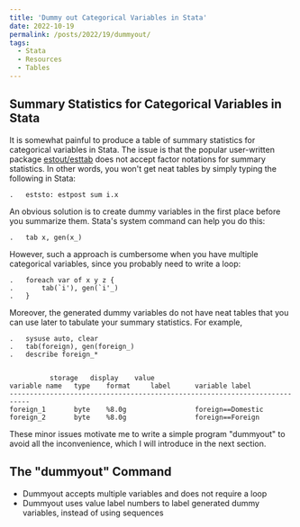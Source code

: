 ```yaml
---
title: 'Dummy out Categorical Variables in Stata'
date: 2022-10-19
permalink: /posts/2022/19/dummyout/
tags:
  - Stata
  - Resources
  - Tables
---
```


Summary Statistics for Categorical Variables in Stata
------
It is somewhat painful to produce a table of summary statistics for categorical variables in Stata. The issue is that the popular user-written package [estout/esttab](http://repec.sowi.unibe.ch/stata/estout/) does not accept factor notations for summary statistics. In other words, you won't get neat tables by simply typing the following in Stata:

	.	eststo: estpost sum i.x
	
An obvious solution is to create dummy variables in the first place before you summarize them. Stata's system command can help you do this:

	.	tab x, gen(x_)
	
However, such a approach is cumbersome when you have multiple categorical variables, since you probably need to write a loop:

	.	foreach var of x y z {
	.		tab(`i'), gen(`i'_)
	.	}
	
Moreover, the generated dummy variables do not have neat tables that you can use later to tabulate your summary statistics. For example,

	.	sysuse auto, clear
	.	tab(foreign), gen(foreign_)
	.	describe foreign_*
	
	
		      storage   display    value
	variable name   type    format     label      variable label
	---------------------------------------------------------------------------
	foreign_1       byte    %8.0g                 foreign==Domestic
	foreign_2       byte    %8.0g                 foreign==Foreign

These minor issues motivate me to write a simple program "dummyout" to avoid all the inconvenience, which I will introduce in the next section.

The "dummyout" Command
------
* Dummyout accepts multiple variables and does not require a loop
* Dummyout uses value label numbers to label generated dummy variables, instead of using sequences
